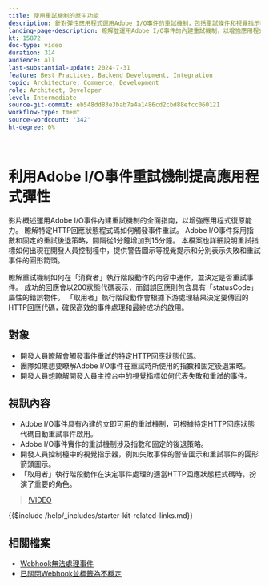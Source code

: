 ```yaml
---
title: 使用重試機制的原生功能
description: 針對彈性應用程式運用Adobe I/O事件的重試機制，包括重試條件和視覺指示器。
landing-page-description: 瞭解並運用Adobe I/O事件的內建重試機制，以增強應用程式復原力並有效管理事件啟用。
kt: 15872
doc-type: video
duration: 314
audience: all
last-substantial-update: 2024-7-31
feature: Best Practices, Backend Development, Integration
topic: Architecture, Commerce, Development
role: Architect, Developer
level: Intermediate
source-git-commit: eb548dd83e3bab7a4a1486cd2cbd88efcc060121
workflow-type: tm+mt
source-wordcount: '342'
ht-degree: 0%

---
```


# 利用Adobe I/O事件重試機制提高應用程式彈性

影片概述運用Adobe I/O事件內建重試機制的全面指南，以增強應用程式復原能力。 瞭解特定HTTP回應狀態程式碼如何觸發事件重試。 Adobe I/O事件採用指數和固定的重試後退策略，間隔從1分鐘增加到15分鐘。 本檔案也詳細說明重試指標如何出現在開發人員控制檯中，提供警告圖示等視覺提示和分別表示失敗和重試事件的圓形箭頭。

瞭解重試機制如何在「消費者」執行階段動作的內容中運作，並決定是否重試事件。 成功的回應會以200狀態代碼表示，而錯誤回應則包含具有「statusCode」屬性的錯誤物件。 「取用者」執行階段動作會根據下游處理結果決定要傳回的HTTP回應代碼，確保高效的事件處理和最終成功的啟用。

## 對象

* 開發人員瞭解會觸發事件重試的特定HTTP回應狀態代碼。
* 團隊如果想要瞭解Adobe I/O事件在重試時所使用的指數和固定後退策略。
* 開發人員想瞭解開發人員主控台中的視覺指標如何代表失敗和重試的事件。

## 視訊內容

* Adobe I/O事件具有內建的立即可用的重試機制，可根據特定HTTP回應狀態代碼自動重試事件啟用。
* Adobe I/O事件實作的重試機制涉及指數和固定的後退策略。
* 開發人員控制檯中的視覺指示器，例如失敗事件的警告圖示和重試事件的圓形箭頭圖示。
* 「取用者」執行階段動作在決定事件處理的適當HTTP回應狀態程式碼時，扮演了重要的角色。

>[!VIDEO](https://video.tv.adobe.com/v/3449084?learn=on&captions=chi_hant)

{{$include /help/_includes/starter-kit-related-links.md}}

## 相關檔案

* [Webhook無法處理事件](https://developer.adobe.com/events/docs/support/faq/#what-happens-if-my-webhook-is-unable-to-handle-a-specific-event-but-handles-all-other-events-gracefully)
* [已關閉Webhook並標籤為不穩定](https://developer.adobe.com/events/docs/support/faq/#what-happens-if-my-webhook-is-down-why-is-my-event-registration-marked-as-unstable)
